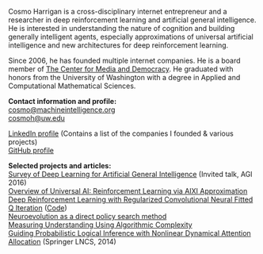 Cosmo Harrigan is a cross-disciplinary internet entrepreneur and a researcher in deep reinforcement learning and artificial general intelligence. He is interested in understanding the nature of cognition and building generally intelligent agents, especially approximations of universal artificial intelligence and new architectures for deep reinforcement learning.
  
Since 2006, he has founded multiple internet companies. He is a board member of [The Center for Media and Democracy](http://prwatch.org/). He graduated with honors from the University of Washington with a degree in Applied and Computational Mathematical Sciences. 

<div class="github-card" data-github="cosmoharrigan" data-width="400" data-height="150" data-theme="default"></div>
<script src="//cdn.jsdelivr.net/github-cards/latest/widget.js"></script>

<div class="github-card" data-github="cosmoharrigan/neuroevolution" data-width="400" data-height="" data-theme="default"></div>
<script src="//cdn.jsdelivr.net/github-cards/latest/widget.js"></script>

**Contact information and profile:**  
[cosmo@machineintelligence.org](mailto:cosmo@machineintelligence.org)  
[cosmoh@uw.edu](mailto:cosmoh@uw.edu)  
  
[LinkedIn profile](https://www.linkedin.com/in/cosmoharrigan) (Contains a list of the companies I founded & various projects)  
[GitHub profile](https://github.com/cosmoharrigan)  

**Selected projects and articles:**  
[Survey of Deep Learning for Artificial General Intelligence](deep-learning-for-agi.pdf) (Invited talk, AGI 2016)  
[Overview of Universal AI: Reinforcement Learning via AIXI Approximation](universal-ai.pdf)  
[Deep Reinforcement Learning with Regularized Convolutional Neural Fitted Q Iteration](papers/rc-nfq.pdf) ([Code](https://github.com/cosmoharrigan/rc-nfq))  
[Neuroevolution as a direct policy search method](https://github.com/cosmoharrigan/neuroevolution)  
[Measuring Understanding Using Algorithmic Complexity](essays/measuring-understanding-complexity.html)  
[Guiding Probabilistic Logical Inference with Nonlinear Dynamical Attention Allocation](https://link.springer.com/chapter/10.1007/978-3-319-09274-4_24) (Springer LNCS, 2014)

